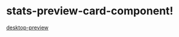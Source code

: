 # stats-preview-card-component!









[desktop-preview](https://github.com/pouripz/stats-preview-card-component/assets/134682861/e1905dfa-d47c-488f-a756-9536e7db12e5)

